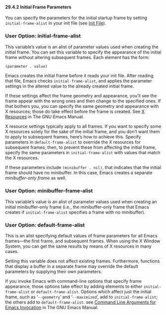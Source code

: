 

#### 29.4.2 Initial Frame Parameters

You can specify the parameters for the initial startup frame by setting `initial-frame-alist` in your init file (see [Init File](Init-File.html)).

### User Option: **initial-frame-alist**

This variable’s value is an alist of parameter values used when creating the initial frame. You can set this variable to specify the appearance of the initial frame without altering subsequent frames. Each element has the form:

```lisp
(parameter . value)
```

Emacs creates the initial frame before it reads your init file. After reading that file, Emacs checks `initial-frame-alist`, and applies the parameter settings in the altered value to the already created initial frame.

If these settings affect the frame geometry and appearance, you’ll see the frame appear with the wrong ones and then change to the specified ones. If that bothers you, you can specify the same geometry and appearance with X resources; those do take effect before the frame is created. See [X Resources](https://www.gnu.org/software/emacs/manual/html_node/emacs/X-Resources.html#X-Resources) in The GNU Emacs Manual.

X resource settings typically apply to all frames. If you want to specify some X resources solely for the sake of the initial frame, and you don’t want them to apply to subsequent frames, here’s how to achieve this. Specify parameters in `default-frame-alist` to override the X resources for subsequent frames; then, to prevent these from affecting the initial frame, specify the same parameters in `initial-frame-alist` with values that match the X resources.

If these parameters include `(minibuffer . nil)`, that indicates that the initial frame should have no minibuffer. In this case, Emacs creates a separate *minibuffer-only frame* as well.

### User Option: **minibuffer-frame-alist**

This variable’s value is an alist of parameter values used when creating an initial minibuffer-only frame (i.e., the minibuffer-only frame that Emacs creates if `initial-frame-alist` specifies a frame with no minibuffer).

### User Option: **default-frame-alist**

This is an alist specifying default values of frame parameters for all Emacs frames—the first frame, and subsequent frames. When using the X Window System, you can get the same results by means of X resources in many cases.

Setting this variable does not affect existing frames. Furthermore, functions that display a buffer in a separate frame may override the default parameters by supplying their own parameters.

If you invoke Emacs with command-line options that specify frame appearance, those options take effect by adding elements to either `initial-frame-alist` or `default-frame-alist`. Options which affect just the initial frame, such as ‘`--geometry`’ and ‘`--maximized`’, add to `initial-frame-alist`; the others add to `default-frame-alist`. see [Command Line Arguments for Emacs Invocation](https://www.gnu.org/software/emacs/manual/html_node/emacs/Emacs-Invocation.html#Emacs-Invocation) in The GNU Emacs Manual.
